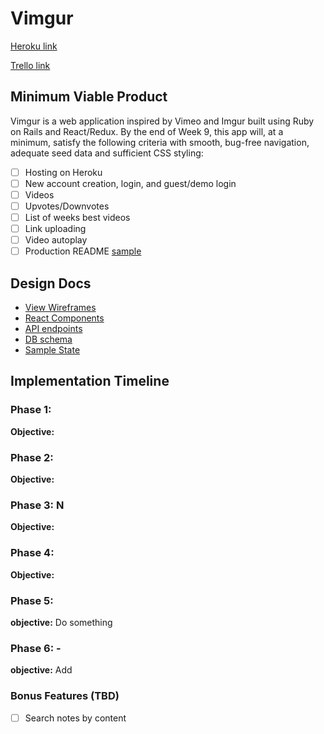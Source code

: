 # Vimgur

[Heroku link][heroku]

[Trello link][trello]

[heroku]: http://www.herokuapp.com
[trello]: https://trello.com/

## Minimum Viable Product

Vimgur is a web application inspired by Vimeo and Imgur built using Ruby on Rails
and React/Redux.  By the end of Week 9, this app will, at a minimum, satisfy the
following criteria with smooth, bug-free navigation, adequate seed data and
sufficient CSS styling:

- [ ] Hosting on Heroku
- [ ] New account creation, login, and guest/demo login
- [ ] Videos
- [ ] Upvotes/Downvotes
- [ ] List of weeks best videos
- [ ] Link uploading
- [ ] Video autoplay
- [ ] Production README [sample](docs/production_readme.md)

## Design Docs
* [View Wireframes][wireframes]
* [React Components][components]
* [API endpoints][api-endpoints]
* [DB schema][schema]
* [Sample State][sample-state]

[wireframes]: docs/wireframes
[components]: docs/component-hierarchy.md
[sample-state]: docs/sample-state.md
[api-endpoints]: docs/api-endpoints.md
[schema]: docs/schema.md

## Implementation Timeline

### Phase 1:

**Objective:**

### Phase 2:

**Objective:**

### Phase 3: N

**Objective:**

### Phase 4:

**Objective:**

### Phase 5:

**objective:** Do something

### Phase 6: -

**objective:** Add

### Bonus Features (TBD)
- [ ] Search notes by content
